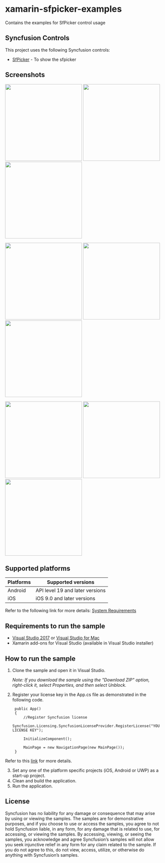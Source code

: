 # xamarin-sfpicker-examples
Contains the examples for SfPicker control usage

## Syncfusion Controls

This project uses the following Syncfusion controls:

* [SfPicker](https://www.syncfusion.com/xamarin-ui-controls/xamarin-picker) - To show the sfpicker

## Screenshots
<img src="Images/Cascading.png"  Width="250"/> <img src="Images/ColumnAutoReverse.png" Width="250" /> <img src="Images/DataTemplateSelector.png" Width="250" />

<img src="Images/DatePicker.png" Width="250" /> <img src="Images/DateTimePicker.png" Width="250" /> <img src="Images/GettingStarted.png" Width="250" />

<img src="Images/Looping.png" Width="250" /> <img src="Images/PickerEventSample.png" Width="250" /> <img src="Images/TimePicker.png" Width="250" />

## Supported platforms

| Platforms | Supported versions |
| --------- | ------------------ |
| Android   | API level 19 and later versions |
| iOS | iOS 9.0 and later versions |

Refer to the following link for more details: 
[System Requirements](https://help.syncfusion.com/xamarin/installation-and-upgrade/system-requirements)

## Requirements to run the sample

* [Visual Studio 2017](https://visualstudio.microsoft.com/downloads/) or [Visual Studio for Mac](https://visualstudio.microsoft.com/vs/mac/)
* Xamarin add-ons for Visual Studio (available in Visual Studio installer)

## How to run the sample

1. Clone the sample and open it in Visual Studio.

   *Note: If you download the sample using the "Download ZIP" option, right-click it, select Properties, and then select Unblock.*

2. Register your license key in the App.cs file as demonstrated in the following code.

        public App()
        {
            //Register Syncfusion license
            Syncfusion.Licensing.SyncfusionLicenseProvider.RegisterLicense("YOUR LICENSE KEY");

            InitializeComponent();

            MainPage = new NavigationPage(new MainPage());
        }

Refer to this [link](https://help.syncfusion.com/common/essential-studio/licensing/license-key#xamarinforms) for more details.

3. Set any one of the platform specific projects (iOS, Android or UWP) as a start-up project.
4. Clean and build the application.
5. Run the application.

## License

Syncfusion has no liability for any damage or consequence that may arise by using or viewing the samples. The samples are for demonstrative purposes, and if you choose to use or access the samples, you agree to not hold Syncfusion liable, in any form, for any damage that is related to use, for accessing, or viewing the samples. By accessing, viewing, or seeing the samples, you acknowledge and agree Syncfusion’s samples will not allow you seek injunctive relief in any form for any claim related to the sample. If you do not agree to this, do not view, access, utilize, or otherwise do anything with Syncfusion’s samples.
